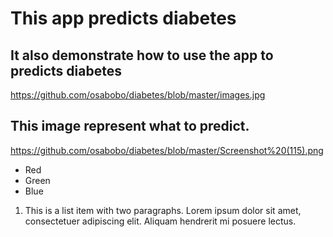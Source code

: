 # This app predicts diabetes
## It also demonstrate how to use the app to predicts diabetes
https://github.com/osabobo/diabetes/blob/master/images.jpg
## This image represent  what to predict.
https://github.com/osabobo/diabetes/blob/master/Screenshot%20(115).png
+   Red
+   Green
+   Blue
1.  This is a list item with two paragraphs. Lorem ipsum dolor
    sit amet, consectetuer adipiscing elit. Aliquam hendrerit
    mi posuere lectus.
